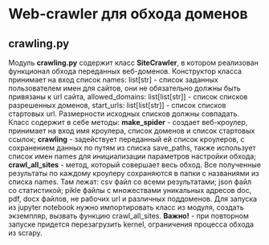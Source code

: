 # Web-crawler для обхода доменов
## crawling.py
Модуль **crawling.py** содержит класс **SiteCrawler**, в котором реализован функционал обхода переданных веб-доменов. Конструктор класса принимает на вход список names: list[str] - список заданных пользователем имен для сайтов, они не обязательно должны быть привязаны к url сайта, allowed_domains: list[list[str]] - список списков разрешенных доменов, start_urls: list[list[str]] - список списков стартовых url. Размерности исходных списков должны совпадать.
Класс содержит в себе методы:
    **make_spider** - создает веб-кроулер, принимает на вход имя кроулера, список доменов и список стартовых ссылок;
    **crawling** - задействует переданный ей список кроулеров, с сохранением данных по путям из списка save_paths, также использует список имен names для инициализации параметров настройки обхода;
    **crawl_all_sites** - метод, который совершает весь обход.
Все полученные результаты по каждому кроулеру сохраняются в папки с названиями из списка names. Там лежат:
    csv файл со всеми результатами;
    json файл со статистикой;
    pikle файлы с множествами уникальных адресов doc, pdf, docx файлов, не рабочих url и различных поддоменов.
Для запуска из jupyter notebook нужно импортировать класс из модуля, создать экземпляр, вызвать функцию crawl_all_sites. **Важно!** - при повторном запуске придется перезагрузить kernel, ограничения процесса обхода из scrapy.